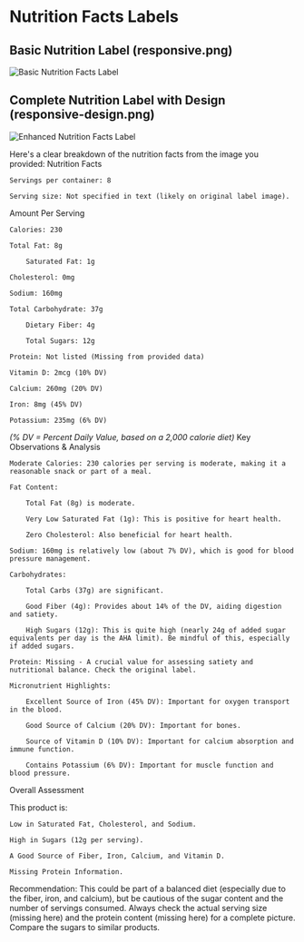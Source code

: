 # Nutrition Facts Labels

## Basic Nutrition Label (responsive.png)
![Basic Nutrition Facts Label](responsive.png)

## Complete Nutrition Label with Design (responsive-design.png)
![Enhanced Nutrition Facts Label](responsive-design.png)

Here's a clear breakdown of the nutrition facts from the image you provided:
Nutrition Facts

    Servings per container: 8

    Serving size: Not specified in text (likely on original label image).

Amount Per Serving

    Calories: 230

    Total Fat: 8g

        Saturated Fat: 1g

    Cholesterol: 0mg

    Sodium: 160mg

    Total Carbohydrate: 37g

        Dietary Fiber: 4g

        Total Sugars: 12g

    Protein: Not listed (Missing from provided data)

    Vitamin D: 2mcg (10% DV)

    Calcium: 260mg (20% DV)

    Iron: 8mg (45% DV)

    Potassium: 235mg (6% DV)

*(% DV = Percent Daily Value, based on a 2,000 calorie diet)*
Key Observations & Analysis

    Moderate Calories: 230 calories per serving is moderate, making it a reasonable snack or part of a meal.

    Fat Content:

        Total Fat (8g) is moderate.

        Very Low Saturated Fat (1g): This is positive for heart health.

        Zero Cholesterol: Also beneficial for heart health.

    Sodium: 160mg is relatively low (about 7% DV), which is good for blood pressure management.

    Carbohydrates:

        Total Carbs (37g) are significant.

        Good Fiber (4g): Provides about 14% of the DV, aiding digestion and satiety.

        High Sugars (12g): This is quite high (nearly 24g of added sugar equivalents per day is the AHA limit). Be mindful of this, especially if added sugars.

    Protein: Missing - A crucial value for assessing satiety and nutritional balance. Check the original label.

    Micronutrient Highlights:

        Excellent Source of Iron (45% DV): Important for oxygen transport in the blood.

        Good Source of Calcium (20% DV): Important for bones.

        Source of Vitamin D (10% DV): Important for calcium absorption and immune function.

        Contains Potassium (6% DV): Important for muscle function and blood pressure.

Overall Assessment

This product is:

    Low in Saturated Fat, Cholesterol, and Sodium.

    High in Sugars (12g per serving).

    A Good Source of Fiber, Iron, Calcium, and Vitamin D.

    Missing Protein Information.

Recommendation: This could be part of a balanced diet (especially due to the fiber, iron, and calcium), but be cautious of the sugar content and the number of servings consumed. Always check the actual serving size (missing here) and the protein content (missing here) for a complete picture. Compare the sugars to similar products.